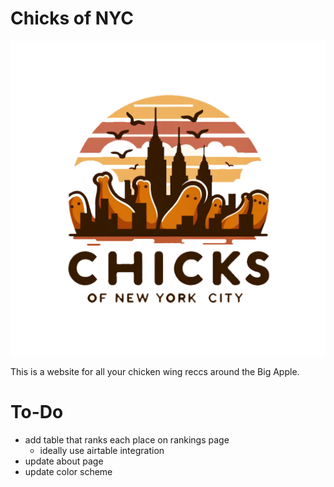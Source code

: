 # Chicks of NYC

![Chicks of NYC Logo](https://github.com/jordanblum1/chicksofnyc/blob/main/public/chicks-of-nyc-logo.png)

This is a website for all your chicken wing reccs around the Big Apple.

# To-Do
- add table that ranks each place on rankings page
    - ideally use airtable integration
- update about page
- update color scheme

